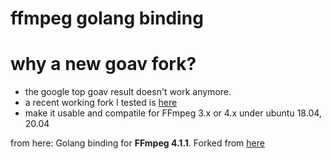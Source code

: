 # **ffmpeg golang binding**
# why a new goav fork?
- the google top goav result doesn't work anymore. 
- a recent working fork I tested is [here](https://github.com/asticode/goav)
- make it usable and compatile for FFmpeg 3.x or 4.x under ubuntu 18.04, 20.04

from here:
Golang binding for __FFmpeg 4.1.1__.   Forked from [here](https://github.com/amarburg/goav)